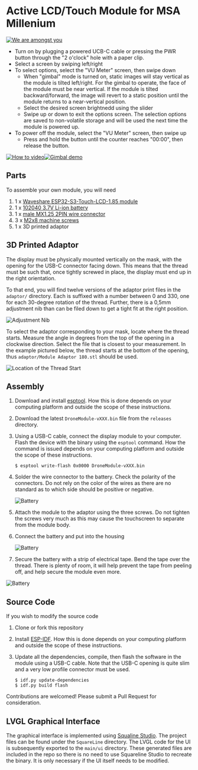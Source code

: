 
# Active LCD/Touch Module for MSA Millenium

[![We are amongst you](https://img.youtube.com/vi/RAXS9oAZ2nA/hqdefault.jpg)](https://youtube.com/shorts/RAXS9oAZ2nA)

* Turn on by plugging a powered UCB-C cable or pressing the PWR button through the "2 o'clock" hole with a paper clip.
* Select a screen by swiping left/right
* To select options, select the "VU Meter" screen, then swipe down
   * When "gimbal" mode is turned on, static images will stay vertical as the module is tilted left/right. For the gimbal to operate, the face of the module must be near vertical. If the module is tilted backward/forward, the image will revert to a static position until the module returns to a near-vertical position.
   * Select the desired screen brightnedd using the slider
   * Swipe up or down to exit the options screen. The selection options are saved to non-volatile storage and will be used the next time the module is powered up.
* To power off the module, select the "VU Meter" screen, then swipe up
   * Press and hold the button until the counter reaches "00:00", then release the button.

[![How to video](https://img.youtube.com/vi/vYDvSj9ELww/hqdefault.jpg)](https://youtube.com/shorts/vYDvSj9ELww)[![Gimbal demo](https://img.youtube.com/vi/xoTwUf5Kzs8/hqdefault.jpg)](https://youtube.com/shorts/xoTwUf5Kzs8)

## Parts

To assemble your own module, you will need

1. 1 x [Waveshare ESP32-S3-Touch-LCD-1.85 module](https://www.waveshare.com/wiki/ESP32-S3-Touch-LCD-1.85)
2. 1 x [102040 3.7V Li-ion battery](https://www.aliexpress.com/item/3256802795997758.html)
3. 1 x [male MX1.25 2PIN wire connector](https://www.aliexpress.us/item/3256807090795780.html)
4. 3 x [M2x8 machine screws](https://www.amazon.com/cSeao-100pcs-Phillips-Machine-Stainless/dp/B0CMCRW6N5)
5. 1 x 3D printed adaptor

## 3D Printed Adaptor

The display must be physically mounted vertically on the mask, with the opening for the USB-C connector facing down.
This means that the thread must be such that, once tightly screwed in place, the display must end up in the
right orientation.

To that end, you will find twelve versions of the adaptor print files in the `adaptor/` directory. Each is suffixed with a number between 0 and 330, one for each 30-degree rotation of the thread. Further, there is a 0,5mm adjustment nib than can be filed down to get a tight fit at the right position.

![Adjustment Nib](docs/images/nib.png)

To select the adaptor corresponding to your mask, locate where the thread starts. Measure the angle in degrees from the top of the opening in a clockwise direction. Select the file that is closest to your measurement. In the example pictured below, the thread starts at the bottom of the opening, thus `adaptor/Module Adaptor 180.stl` should be used.

![Location of the Thread Start](docs/images/thread.jpg)

## Assembly

1. Download and install [esptool](https://github.com/espressif/esptool/releases). How this is done depends on your computing platform and outside the scope of these instructions.

1. Download the latest `DroneModule-vXXX.bin` file from the `releases` directory.

1. Using a USB-C cable, connect the display module to your computer. Flash the device with the binary using the `esptool` command. How the command is issued depends on your computing platform and outside the scope of these instructions.

    ```
    $ esptool write-flash 0x0000 DroneModule-vXXX.bin
    ```

1. Solder the wire connector to the battery. Check the polarity of the connectors. Do not rely on the color of the wires as there are no standard as to which side should be positive or negative.

    ![Battery](docs/images/battery1.jpg)

1. Attach the module to the adaptor using the three screws. Do not tighten the screws very much as this may cause the touchscreen to separate from the module body.

1. Connect the battery and put into the housing

    ![Battery](docs/images/battery2.jpg)

1. Secure the battery with a strip of electrical tape. Bend the tape over the thread. There is plenty of room, it will help prevent the tape from peeling off, and help secure the module even more.

![Battery](docs/images/battery3.jpg)

## Source Code

If you wish to modify the source code

1. Clone or fork this repository

1. Install [ESP-IDF](https://docs.espressif.com/projects/esp-idf/en/stable/esp32/index.html). How this is done depends on your computing platform and outside the scope of these instructions.

1. Update all the dependencies, compile, then flash the software in the module using a USB-C cable. Note that the USB-C opening is quite slim and a very low profile connector must be used.

    ```
    $ idf.py update-dependencies
    $ idf.py build flash
    ```

Contributions are welcomed! Please submit a Pull Request for consideration.

## LVGL Graphical Interface

The graphical interface is implemented using [Squaline Studio](https://squareline.io/). The project files can be found under the `SquareLine` directory. The LVGL code for the UI is subsequently exported to the `main/ui` directory. These generated files are included in the repo so there is no need to use Squareline Studio to recreate the binary. It is only necessary if the UI itself needs to be modified.